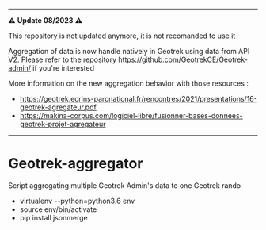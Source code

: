 _______________
⚠️ **Update 08/2023**  ⚠️  

This repository is not updated anymore, it is not recomanded to use it

Aggregation of data is now handle natively in Geotrek using data from API V2. Please refer to the repository https://github.com/GeotrekCE/Geotrek-admin/ if you're interested

More information on the new aggregation behavior with those resources :
- https://geotrek.ecrins-parcnational.fr/rencontres/2021/presentations/16-geotrek-agregateur.pdf
- https://makina-corpus.com/logiciel-libre/fusionner-bases-donnees-geotrek-projet-agregateur

____________

# Geotrek-aggregator
Script aggregating multiple Geotrek Admin's data to one Geotrek rando

- virtualenv --python=python3.6 env
- source env/bin/activate
- pip install jsonmerge
